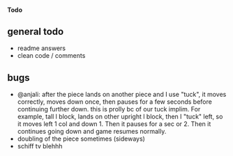 #### Todo

## general todo
 - readme answers
 - clean code / comments

## bugs
 - @anjali: after the piece lands on another piece and I use "tuck", it moves correctly, moves down once, then pauses for a few seconds before continuing further down. this is prolly bc of our tuck implim. For example, tall l block, lands on other upright l block, then I "tuck" left, so it moves left 1 col and down 1. Then it pauses for a sec or 2. Then it continues going down and game resumes normally.
 - doubling of the piece sometimes (sideways)
 - schiff tv blehhh
 
